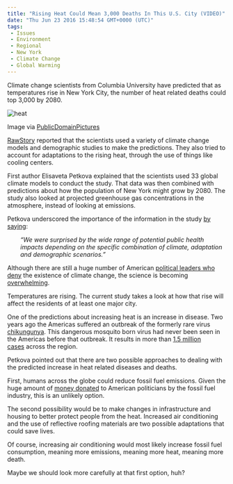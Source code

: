 ```yaml
---
title: "Rising Heat Could Mean 3,000 Deaths In This U.S. City (VIDEO)"
date: "Thu Jun 23 2016 15:48:54 GMT+0000 (UTC)"
tags: 
 - Issues
 - Environment
 - Regional
 - New York
 - Climate Change
 - Global Warming
---
```

<p><!--OffDef--></p><p><!--Ads1--></p><p>Climate change scientists from Columbia University have predicted that as temperatures&#xA0;rise in New York City, the number of heat related deaths could top 3,000 by 2080.</p><div id="attachment_138767" style="width: 650px" class="wp-caption aligncenter"><img class="wp-image-138767 size-full" src="//i0.wp.com/cdn.liberalamerica.org/wp-content/uploads/2016/06/shining-star.jpg?resize=640%2C480" alt="heat" srcset="//i0.wp.com/cdn.liberalamerica.org/wp-content/uploads/2016/06/shining-star.jpg?resize=640%2C480 640w, //i0.wp.com/cdn.liberalamerica.org/wp-content/uploads/2016/06/shining-star.jpg?resize=640%2C480 64w, //i0.wp.com/cdn.liberalamerica.org/wp-content/uploads/2016/06/shining-star.jpg?resize=640%2C480 350w, //i0.wp.com/cdn.liberalamerica.org/wp-content/uploads/2016/06/shining-star.jpg?resize=640%2C480 600w" sizes="(max-width: 640px) 100vw, 640px" data-recalc-dims="1">
<p class="wp-caption-text">Image via <a href="http://www.publicdomainpictures.net/view-image.php?image=64984&amp;picture=shining-star" onclick="__gaTracker(&apos;send&apos;, &apos;event&apos;, &apos;outbound-article&apos;, &apos;http://www.publicdomainpictures.net/view-image.php?image=64984&amp;picture=shining-star&apos;, &apos;PublicDomainPictures&apos;);">PublicDomainPictures</a></p>
</div><p><a href="http://www.rawstory.com/2016/06/nyc-summers-so-hot-they-might-kill-3000-people-a-year-by-2080/" onclick="__gaTracker(&apos;send&apos;, &apos;event&apos;, &apos;outbound-article&apos;, &apos;http://www.rawstory.com/2016/06/nyc-summers-so-hot-they-might-kill-3000-people-a-year-by-2080/&apos;, &apos;RawStory&apos;);">RawStory</a> reported that the scientists used a variety of climate change models and demographic studies to make the predictions. They also tried to account for adaptations to the rising heat, through the use of things like cooling centers.</p><p>First author Elisaveta Petkova explained that the scientists used 33 global climate models to conduct the study. That data was then combined with predictions about how the population of New York might grow by 2080. The study also looked at projected greenhouse gas concentrations in the atmosphere, instead of looking at emissions.</p><p>Petkova underscored the importance of the information in the study <a href="http://www.rawstory.com/2016/06/nyc-summers-so-hot-they-might-kill-3000-people-a-year-by-2080/" onclick="__gaTracker(&apos;send&apos;, &apos;event&apos;, &apos;outbound-article&apos;, &apos;http://www.rawstory.com/2016/06/nyc-summers-so-hot-they-might-kill-3000-people-a-year-by-2080/&apos;, &apos;by saying&apos;);">by saying</a>:</p><p class="p1" style="padding-left: 30px;"><em><span class="s1">&#x201C;We were surprised by the wide range of potential public health impacts depending on the specific combination of climate, adaptation and demographic scenarios.&#x201D;</span></em></p><p class="p1">Although there are still a huge number of American <a href="http://billmoyers.com/2015/02/03/congress-climate-deniers/" onclick="__gaTracker(&apos;send&apos;, &apos;event&apos;, &apos;outbound-article&apos;, &apos;http://billmoyers.com/2015/02/03/congress-climate-deniers/&apos;, &apos;political leaders who deny&apos;);">political leaders who deny</a> the existence of climate change, the science is becoming <a href="http://grist.org/climate-energy/there-is-no-evidence/" onclick="__gaTracker(&apos;send&apos;, &apos;event&apos;, &apos;outbound-article&apos;, &apos;http://grist.org/climate-energy/there-is-no-evidence/&apos;, &apos;overwhelming&apos;);">overwhelming</a>.</p><p class="p1">Temperatures are rising. The current study takes a look at how that rise will affect the residents of at least one major city.</p><p class="p1">One of the predictions about&#xA0;increasing heat is an increase in disease. Two years ago the Americas suffered an outbreak of the formerly rare virus <a href="https://www.cdc.gov/chikungunya/" onclick="__gaTracker(&apos;send&apos;, &apos;event&apos;, &apos;outbound-article&apos;, &apos;https://www.cdc.gov/chikungunya/&apos;, &apos;chikungunya&apos;);">chikungunya</a>. This dangerous mosquito born virus had never been seen in the Americas before that outbreak. It results in more than <a href="https://www.cdc.gov/chikungunya/modeling/index.html" onclick="__gaTracker(&apos;send&apos;, &apos;event&apos;, &apos;outbound-article&apos;, &apos;https://www.cdc.gov/chikungunya/modeling/index.html&apos;, &apos;1.5 million cases&apos;);">1.5 million cases</a>&#xA0;across the region.</p><p><!--Ads2--></p><p class="p1">Petkova pointed out that there are two possible approaches to dealing with the predicted increase in heat related diseases and deaths.</p><p class="p1">First, humans across the globe could reduce fossil fuel emissions. Given the huge amount of <a href="https://www.opensecrets.org/industries/recips.php?ind=E01++" onclick="__gaTracker(&apos;send&apos;, &apos;event&apos;, &apos;outbound-article&apos;, &apos;https://www.opensecrets.org/industries/recips.php?ind=E01++&apos;, &apos;money donated&apos;);">money donated</a> to American politicians by the fossil fuel industry, this is an unlikely option.</p><p class="p1">The second possibility would be to make changes in infrastructure and housing to better protect people from the heat. Increased air conditioning and the use of reflective roofing materials are two possible adaptations that could save lives.</p><p class="p1">Of course, increasing air conditioning would most likely increase fossil fuel consumption, meaning more emissions, meaning more heat, meaning more death.</p><p class="p1">Maybe we should look more carefully at that first option, huh?</p>